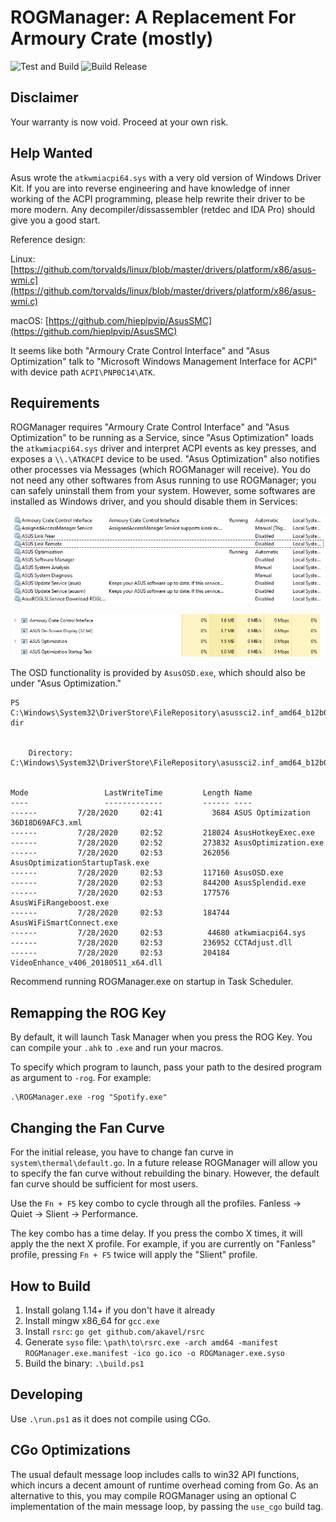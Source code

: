 # ROGManager: A Replacement For Armoury Crate (mostly)

![Test and Build](https://github.com/zllovesuki/ROGManager/workflows/Test%20and%20Build/badge.svg) ![Build Release](https://github.com/zllovesuki/ROGManager/workflows/Build%20Release/badge.svg)

## Disclaimer

Your warranty is now void. Proceed at your own risk.

## Help Wanted

Asus wrote the `atkwmiacpi64.sys` with a very old version of Windows Driver Kit. If you are into reverse engineering and have knowledge of inner working of the ACPI programming, please help rewrite their driver to be more modern. Any decompiler/dissassembler (retdec and IDA Pro) should give you a good start.

Reference design:

Linux: [https://github.com/torvalds/linux/blob/master/drivers/platform/x86/asus-wmi.c](https://github.com/torvalds/linux/blob/master/drivers/platform/x86/asus-wmi.c)

macOS: [https://github.com/hieplpvip/AsusSMC](https://github.com/hieplpvip/AsusSMC)

It seems like both "Armoury Crate Control Interface" and "Asus Optimization" talk to "Microsoft Windows Management Interface for ACPI" with device path `ACPI\PNP0C14\ATK`.

## Requirements

ROGManager requires "Armoury Crate Control Interface" and "Asus Optimization" to be running as a Service, since "Asus Optimization" loads the `atkwmiacpi64.sys` driver and interpret ACPI events as key presses, and exposes a `\\.\ATKACPI` device to be used. "Asus Optimization" also notifies other processes via Messages (which ROGManager will receive). You do not need any other softwares from Asus running to use ROGManager; you can safely uninstall them from your system. However, some softwares are installed as Windows driver, and you should disable them in Services:

![Running Services](images/services.png)

![Running Processes](images/processes.png)

The OSD functionality is provided by `AsusOSD.exe`, which should also be under "Asus Optimization." 

```
PS C:\Windows\System32\DriverStore\FileRepository\asussci2.inf_amd64_b12b0d488bd75133\ASUSOptimization> dir


    Directory: C:\Windows\System32\DriverStore\FileRepository\asussci2.inf_amd64_b12b0d488bd75133\ASUSOptimization


Mode                 LastWriteTime         Length Name
----                 -------------         ------ ----
------         7/28/2020     02:41           3684 ASUS Optimization 36D18D69AFC3.xml
------         7/28/2020     02:52         218024 AsusHotkeyExec.exe
------         7/28/2020     02:52         273832 AsusOptimization.exe
------         7/28/2020     02:53         262056 AsusOptimizationStartupTask.exe
------         7/28/2020     02:53         117160 AsusOSD.exe
------         7/28/2020     02:53         844200 AsusSplendid.exe
------         7/28/2020     02:53         177576 AsusWiFiRangeboost.exe
------         7/28/2020     02:53         184744 AsusWiFiSmartConnect.exe
------         7/28/2020     02:53          44680 atkwmiacpi64.sys
------         7/28/2020     02:53         236952 CCTAdjust.dll
------         7/28/2020     02:53         204184 VideoEnhance_v406_20180511_x64.dll
```

Recommend running ROGManager.exe on startup in Task Scheduler.

## Remapping the ROG Key

By default, it will launch Task Manager when you press the ROG Key. You can compile your `.ahk` to `.exe` and run your macros.

To specify which program to launch, pass your path to the desired program as argument to `-rog`. For example:

```
.\ROGManager.exe -rog "Spotify.exe"
```

## Changing the Fan Curve

For the initial release, you have to change fan curve in `system\thermal\default.go`. In a future release ROGManager will allow you to specify the fan curve without rebuilding the binary. However, the default fan curve should be sufficient for most users.

Use the `Fn + F5` key combo to cycle through all the profiles. Fanless -> Quiet -> Slient -> Performance.

The key combo has a time delay. If you press the combo X times, it will apply the the next X profile. For example, if you are currently on "Fanless" profile, pressing `Fn + F5` twice will apply the "Slient" profile.

## How to Build

1. Install golang 1.14+ if you don't have it already
2. Install mingw x86_64 for `gcc.exe`
2. Install `rsrc`: `go get github.com/akavel/rsrc`
3. Generate `syso` file: `\path\to\rsrc.exe -arch amd64 -manifest ROGManager.exe.manifest -ico go.ico -o ROGManager.exe.syso`
4. Build the binary: `.\build.ps1`

## Developing

Use `.\run.ps1` as it does not compile using CGo.

## CGo Optimizations

The usual default message loop includes calls to win32 API functions, which incurs a decent amount of runtime overhead coming from Go. As an alternative to this, you may compile ROGManager using an optional C implementation of the main message loop, by passing the `use_cgo` build tag.
